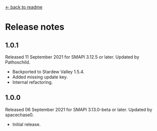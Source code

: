 ﻿﻿[← back to readme](README.md)

# Release notes
## 1.0.1
Released 11 September 2021 for SMAPI 3.12.5 or later. Updated by Pathoschild.

* Backported to Stardew Valley 1.5.4.
* Added missing update key.
* Internal refactoring.

## 1.0.0
Released 06 September 2021 for SMAPI 3.13.0-beta or later. Updated by spacechase0.

* Initial release.
